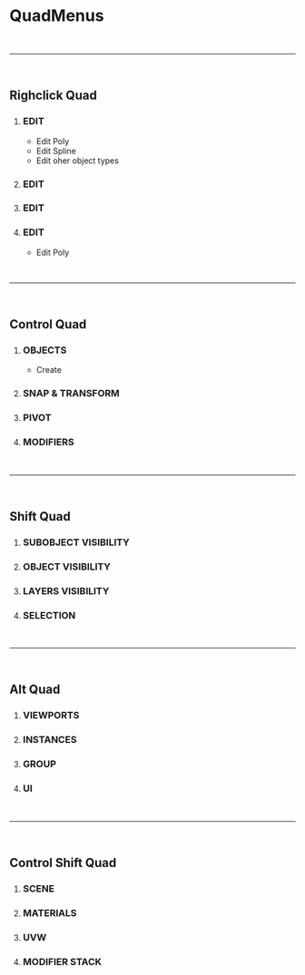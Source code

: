 # QuadMenus


<br>

--------------------------------------------------------------------------------

<br>

## Righclick Quad

1. ### EDIT
	- Edit Poly
	- Edit Spline
	- Edit oher object types


1. ### EDIT

1. ### EDIT

1. ### EDIT
	- Edit Poly

<br>

--------------------------------------------------------------------------------

<br>

## Control Quad


1. ### OBJECTS
	 - Create

1. ### SNAP & TRANSFORM

1. ### PIVOT

1. ### MODIFIERS


<br>

--------------------------------------------------------------------------------

<br>

## Shift Quad

1. ### SUBOBJECT VISIBILITY
1. ### OBJECT VISIBILITY
1. ### LAYERS VISIBILITY
1. ### SELECTION


<br>

--------------------------------------------------------------------------------

<br>


## Alt Quad

1. ### VIEWPORTS
1. ### INSTANCES
1. ### GROUP
1. ### UI


<br>

--------------------------------------------------------------------------------

<br>


## Control Shift Quad

1. ### SCENE
1. ### MATERIALS
1. ### UVW
1. ### MODIFIER STACK
